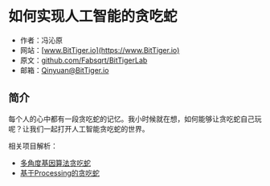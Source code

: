 # 如何实现人工智能的贪吃蛇

- 作者：冯沁原
- 网站：[www.BitTiger.io](https://www.BitTiger.io)
- 原文：[github.com/Fabsqrt/BitTigerLab](https://github.com/Fabsqrt/BitTigerLab)
- 邮箱：Qinyuan@BitTiger.io

## 简介

每个人的心中都有一段贪吃蛇的记忆。我小时候就在想，如何能够让贪吃蛇自己玩呢？让我们一起打开人工智能贪吃蛇的世界。


相关项目解析：
- [多角度基因算法贪吃蛇](Snake1.md)
- [基于Processing的贪吃蛇](Snake2.md)
